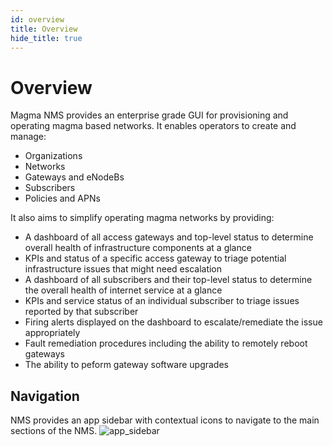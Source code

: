 ```yaml
---
id: overview
title: Overview
hide_title: true
---
```


# Overview
Magma NMS provides an enterprise grade GUI for provisioning and operating magma based networks.
It enables operators to create and manage:
- Organizations
- Networks
- Gateways and eNodeBs
- Subscribers
- Policies and APNs

It also aims to simplify operating magma networks by providing:
* A dashboard of all access gateways and top-level status to determine overall health of infrastructure components at a glance
* KPIs and status of a specific access gateway to triage potential infrastructure issues that might need escalation
* A dashboard of all subscribers and their top-level status to determine the overall health of internet service at a glance
* KPIs and service status of an individual subscriber to triage issues reported by that subscriber
* Firing alerts displayed on the dashboard to escalate/remediate the issue appropriately
* Fault remediation procedures including the ability to remotely reboot gateways
* The ability to peform gateway software upgrades

## Navigation
NMS provides an app sidebar with contextual icons to navigate to the main sections of the NMS.
![app_sidebar](/assets/nms/userguide/app_sidebar.png)